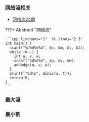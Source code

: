 ### 网络流相关
- [网络流24题](https://www.luogu.com.cn/problem/list?tag=332)


???+ Abstract "网络流" 

    ```cpp linenums="1"  hl_lines="2 3" 
    int main() {
      scanf("%d%d%d%d", &n, &m, &s, &t);
      while (m--) {
        int u, v, w;
        scanf("%d%d%d", &u, &v, &w);
        addedge(u, v, w);
      }
      printf("%d\n", dinic(s, t));
      return 0;
    }
    ```


### 最大流



### 最小割
